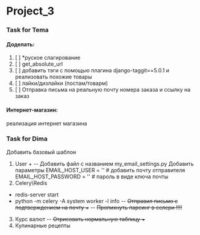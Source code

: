 # Project_3

### Task for Tema

 

#### Доделать:

1. [ ] *руское слагирование
2. [ ] get_absolute_url
3. [ ] добавить тэги с помощью плагина django-taggit==5.0.1 и реализовать похожие товары
4. [ ] лайки/дизлайки (постам/товарм)
5. [ ] Отправка письма на реальную почту номера заказа и ссылку на заказ

#### Интернет-магазин:
реализация интернет магазина



### Task for Dima

Добавить базовый шаблон

1. User +
--  Добавить файл с названием my_email_settings.py
    Добавить параметры 
    EMAIL_HOST_USER = ''  # добавить почту отправителя
    EMAIL_HOST_PASSWORD = ''   # пароль в виде ключа почты
2. Celery\Redis
- redis-server start
- python -m celery -A system worker -l info
--  ~~Отправил письмо с подтверждением на почту +~~
--  ~~Пропихнуть парсинг в селери !!!!~~
3. Курс валют
--  ~~Отрисовать нормальную таблицу +~~
4. Кулинарные рецепты
